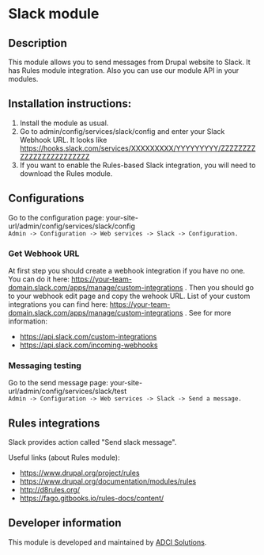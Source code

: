 # Slack module
## Description
This module allows you to send messages from Drupal website to Slack.
It has Rules module integration.
Also you can use our module API in your modules.
 
## Installation instructions:
 1. Install the module as usual.
 2. Go to admin/config/services/slack/config and enter your Slack Webhook URL.  It looks like  https://hooks.slack.com/services/XXXXXXXXX/YYYYYYYYY/ZZZZZZZZZZZZZZZZZZZZZZZZ
 3. If you want to enable the Rules-based Slack integration, you will need to download the Rules module.

## Configurations
Go to the configuration page: your-site-url/admin/config/services/slack/config  
 ```Admin -> Configuration -> Web services -> Slack -> Configuration.```

### Get Webhook URL
At first step you should create a webhook integration if you have no one.
You can do it here: https://your-team-domain.slack.com/apps/manage/custom-integrations .
Then you should go to your webhook edit page and copy the wehook URL.
List of your custom integrations you can find here: https://your-team-domain.slack.com/apps/manage/custom-integrations .
See for more information:
  - https://api.slack.com/custom-integrations
  - https://api.slack.com/incoming-webhooks

### Messaging testing
Go to the send message page: your-site-url/admin/config/services/slack/test  
 ```Admin -> Configuration -> Web services -> Slack -> Send a message.```

## Rules integrations
Slack provides action called "Send slack message".

Useful links (about Rules module):
  - https://www.drupal.org/project/rules
  - https://www.drupal.org/documentation/modules/rules
  - http://d8rules.org/
  - https://fago.gitbooks.io/rules-docs/content/

## Developer information
This module is developed and maintained by [ADCI Solutions](http://www.adcisolutions.com/).

